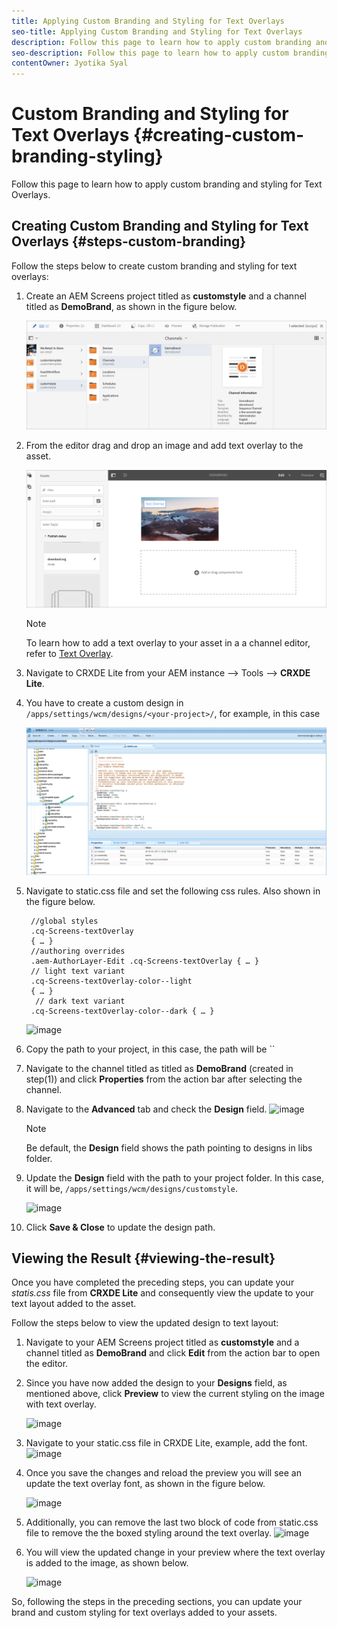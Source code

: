 ```yaml
---
title: Applying Custom Branding and Styling for Text Overlays
seo-title: Applying Custom Branding and Styling for Text Overlays
description: Follow this page to learn how to apply custom branding and styling for Text Overlays.
seo-description: Follow this page to learn how to apply custom branding and styling for Text Overlays.
contentOwner: Jyotika Syal
---
```


# Custom Branding and Styling for Text Overlays {#creating-custom-branding-styling}

Follow this page to learn how to apply custom branding and styling for Text Overlays.

## Creating Custom Branding and Styling for Text Overlays {#steps-custom-branding}

Follow the steps below to create custom branding and styling for text overlays:

1. Create an AEM Screens project titled as **customstyle** and a channel titled as **DemoBrand**, as shown in the figure below.

    ![image](/help/user-guide/assets/custom-brand/custom-brand1.png)

1. From the editor drag and drop an image and add text overlay to the asset.

   ![image](/help/user-guide/assets/custom-brand/custom-brand2.png)  

   >[!NOTE]
   >To learn how to add a text overlay to your asset in a a channel editor, refer to [Text Overlay](/help/user-guide/text-overlay.md).
   
1. Navigate to CRXDE Lite from your AEM instance --> Tools --> **CRXDE Lite**.

1. You have to create a custom design in `/apps/settings/wcm/designs/<your-project>/`, for example, in this case

   ![image](/help/user-guide/assets/custom-brand/custom-brand3.png)

1. Navigate to static.css file and set the following css rules. Also shown in the figure below.
   ```
    //global styles
    .cq-Screens-textOverlay
    { … }
    //authoring overrides
    .aem-AuthorLayer-Edit .cq-Screens-textOverlay { … }
    // light text variant
    .cq-Screens-textOverlay-color--light
    { … }
     // dark text variant
    .cq-Screens-textOverlay-color--dark { … }
    ```
   ![image](/help/user-guide/assets/custom-brand/custom-brand4.png)

1. Copy the path to your project, in this case, the path will be ``

1. Navigate to the channel titled as titled as **DemoBrand** (created in step(1)) and click **Properties** from the action bar after selecting the channel.

1. Navigate to the **Advanced** tab and check the **Design** field.
   ![image](/help/user-guide/assets/custom-brand/custom-brand5.png)

   >[!NOTE]
   >Be default, the **Design** field shows the path pointing to designs  in libs folder.

1. Update the **Design** field with the path to your project folder. In this case, it will be, `/apps/settings/wcm/designs/customstyle`.

   ![image](/help/user-guide/assets/custom-brand/custom-brand6.png)

1. Click **Save & Close** to update the design path.


## Viewing the Result {#viewing-the-result}

Once you have completed the preceding steps, you can update your *statis.css* file from **CRXDE Lite** and consequently view the update to your text layout added to the asset.

Follow the steps below to view the updated design to text layout:

1. Navigate to your AEM Screens project titled as **customstyle** and a channel titled as **DemoBrand** and click **Edit** from the action bar to open the editor.

1. Since you have now added the design to your **Designs** field, as mentioned above, click **Preview** to view the current styling on the image with text overlay.

   ![image](/help/user-guide/assets/custom-brand/custom-brand7.png)

1. Navigate to your static.css file in CRXDE Lite, 
example, add the font. 
   ![image](/help/user-guide/assets/custom-brand/custom-brand8.png)

1. Once you save the changes and reload the preview you will see an update the text overlay font, as shown in the figure below.

   ![image](/help/user-guide/assets/custom-brand/custom-brand9.png)

1. Additionally, you can remove the last two block of code from static.css file to remove the the boxed styling around the text overlay.
  ![image](/help/user-guide/assets/custom-brand/custom-brand10.png)

1. You will view the updated change in your preview where the text overlay is added to the image, as shown below.

   ![image](/help/user-guide/assets/custom-brand/custom-brand11.png)

So, following the steps in the preceding sections, you can update your brand and custom styling for text overlays added to your assets.









